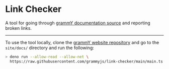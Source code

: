 # Link Checker

A tool for going through
[grammY documentation source](https://github.com/grammyjs/website) and reporting
broken links.

---

To use the tool locally, clone the
[grammY website repository](https://github.com/grammyjs/website) and go to the
`site/docs/` directory and run the following:

```sh
> deno run --allow-read --allow-net \
  https://raw.githubusercontent.com/grammyjs/link-checker/main/main.ts
```
